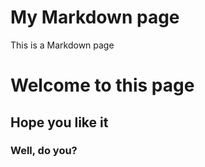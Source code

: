 # My Markdown page

This is a Markdown page

# Welcome to this page

## Hope you like it

### Well, do you?